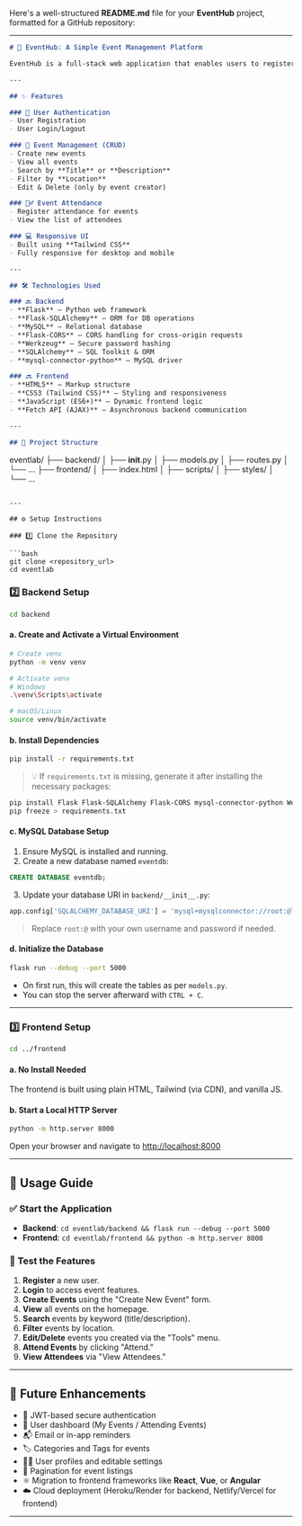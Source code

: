 Here's a well-structured **README.md** file for your **EventHub** project, formatted for a GitHub repository:

---

```markdown
# 🎉 EventHub: A Simple Event Management Platform

EventHub is a full-stack web application that enables users to register, log in, and manage events. It supports event creation, editing, deletion, filtering, and attendance tracking — all through a clean, responsive UI.

---

## ✨ Features

### 🔐 User Authentication
- User Registration
- User Login/Logout

### 📅 Event Management (CRUD)
- Create new events
- View all events
- Search by **Title** or **Description**
- Filter by **Location**
- Edit & Delete (only by event creator)

### 🙋‍♂️ Event Attendance
- Register attendance for events
- View the list of attendees

### 💻 Responsive UI
- Built using **Tailwind CSS**
- Fully responsive for desktop and mobile

---

## 🛠️ Technologies Used

### 🔙 Backend
- **Flask** – Python web framework
- **Flask-SQLAlchemy** – ORM for DB operations
- **MySQL** – Relational database
- **Flask-CORS** – CORS handling for cross-origin requests
- **Werkzeug** – Secure password hashing
- **SQLAlchemy** – SQL Toolkit & ORM
- **mysql-connector-python** – MySQL driver

### 🔜 Frontend
- **HTML5** – Markup structure
- **CSS3 (Tailwind CSS)** – Styling and responsiveness
- **JavaScript (ES6+)** – Dynamic frontend logic
- **Fetch API (AJAX)** – Asynchronous backend communication

---

## 🧩 Project Structure

```

eventlab/
├── backend/
│   ├── **init**.py
│   ├── models.py
│   ├── routes.py
│   └── ...
├── frontend/
│   ├── index.html
│   ├── scripts/
│   ├── styles/
│   └── ...

````

---

## ⚙️ Setup Instructions

### 1️⃣ Clone the Repository

```bash
git clone <repository_url>
cd eventlab
````

### 2️⃣ Backend Setup

```bash
cd backend
```

#### a. Create and Activate a Virtual Environment

```bash
# Create venv
python -m venv venv

# Activate venv
# Windows
.\venv\Scripts\activate

# macOS/Linux
source venv/bin/activate
```

#### b. Install Dependencies

```bash
pip install -r requirements.txt
```

> 💡 If `requirements.txt` is missing, generate it after installing the necessary packages:

```bash
pip install Flask Flask-SQLAlchemy Flask-CORS mysql-connector-python Werkzeug
pip freeze > requirements.txt
```

#### c. MySQL Database Setup

1. Ensure MySQL is installed and running.
2. Create a new database named `eventdb`:

```sql
CREATE DATABASE eventdb;
```

3. Update your database URI in `backend/__init__.py`:

```python
app.config['SQLALCHEMY_DATABASE_URI'] = 'mysql+mysqlconnector://root:@localhost/eventdb'
```

> Replace `root:@` with your own username and password if needed.

#### d. Initialize the Database

```bash
flask run --debug --port 5000
```

* On first run, this will create the tables as per `models.py`.
* You can stop the server afterward with `CTRL + C`.

---

### 3️⃣ Frontend Setup

```bash
cd ../frontend
```

#### a. No Install Needed

The frontend is built using plain HTML, Tailwind (via CDN), and vanilla JS.

#### b. Start a Local HTTP Server

```bash
python -m http.server 8000
```

Open your browser and navigate to [http://localhost:8000](http://localhost:8000)

---

## 🚀 Usage Guide

### ✅ Start the Application

* **Backend**: `cd eventlab/backend && flask run --debug --port 5000`
* **Frontend**: `cd eventlab/frontend && python -m http.server 8000`

### 🧪 Test the Features

1. **Register** a new user.
2. **Login** to access event features.
3. **Create Events** using the "Create New Event" form.
4. **View** all events on the homepage.
5. **Search** events by keyword (title/description).
6. **Filter** events by location.
7. **Edit/Delete** events you created via the "Tools" menu.
8. **Attend Events** by clicking "Attend."
9. **View Attendees** via "View Attendees."

---

## 🚧 Future Enhancements

* 🔐 JWT-based secure authentication
* 📂 User dashboard (My Events / Attending Events)
* 📬 Email or in-app reminders
* 🏷️ Categories and Tags for events
* 🧑‍💼 User profiles and editable settings
* 📃 Pagination for event listings
* ⚛️ Migration to frontend frameworks like **React**, **Vue**, or **Angular**
* ☁️ Cloud deployment (Heroku/Render for backend, Netlify/Vercel for frontend)

---


